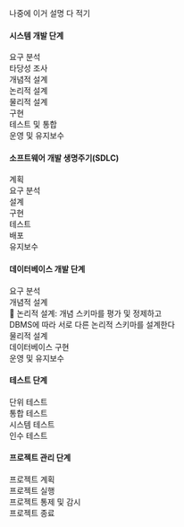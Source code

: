 나중에 이거 설명 다 적기  

#### 시스템 개발 단계
요구 분석  
타당성 조사  
개념적 설계  
논리적 설계  
물리적 설계  
구현  
테스트 및 통합  
운영 및 유지보수  
  
#### 소프트웨어 개발 생명주기(SDLC)
계획  
요구 분석  
설계  
구현  
테스트  
배포  
유지보수  
#### 데이터베이스 개발 단계  
요구 분석  
개념적 설계  
💛 논리적 설계: 개념 스키마를 평가 및 정제하고  
DBMS에 따라 서로 다른 논리적 스키마를 설계한다  
물리적 설계  
데이터베이스 구현  
운영 및 유지보수  
#### 테스트 단계  
단위 테스트  
통합 테스트  
시스템 테스트  
인수 테스트  
#### 프로젝트 관리 단계
프로젝트 계획  
프로젝트 실행  
프로젝트 통제 및 감시  
프로젝트 종료  

